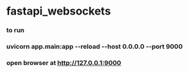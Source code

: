 # fastapi_websockets

### to run
### uvicorn app.main:app --reload --host 0.0.0.0 --port 9000

### open browser at http://127.0.0.1:9000